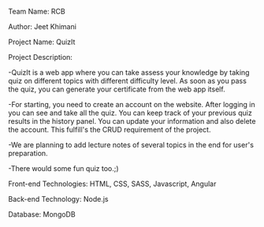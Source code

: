 Team Name: RCB

Author:
Jeet Khimani

Project Name: QuizIt

Project Description:

-QuizIt is a web app where you can take assess your knowledge by taking quiz on different topics with different difficulty level. As soon as you pass the quiz, you can generate your certificate from the web app itself.

-For starting, you need to create an account on the website. After logging in you can see and take all the quiz. You can keep track of your previous quiz results in the history panel. You can update your information and also delete the account. This fulfill's the CRUD requirement of the project. 

-We are planning to add lecture notes of several topics in the end for user's preparation.

-There would some fun quiz too.;)

Front-end Technologies: HTML, CSS, SASS, Javascript, Angular

Back-end Technology: Node.js


Database: MongoDB


